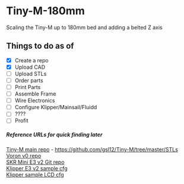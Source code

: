 # Tiny-M-180mm
Scaling the Tiny-M up to 180mm bed and adding a belted Z axis

## Things to do as of 
- [x] Create a repo
- [x] Upload CAD
- [ ] Upload STLs
- [ ] Order parts
- [ ] Print Parts
- [ ] Assemble Frame
- [ ] Wire Electronics
- [ ] Configure Klipper/Mainsail/Fluidd
- [ ] ????
- [ ] Profit

##### Reference URLs for quick finding later
[Tiny-M main repo](https://github.com/gsl12/Tiny-M/tree/master/STLs) - https://github.com/gsl12/Tiny-M/tree/master/STLs<br/>
[Voron v0 repo](https://github.com/VoronDesign/Voron-0)<br/>
[SKR Mini E3 v2 Git repo](https://github.com/bigtreetech/BIGTREETECH-SKR-mini-E3)<br/>
[Klipper E3 v2 sample cfg](https://github.com/KevinOConnor/klipper/blob/master/config/generic-bigtreetech-skr-mini-e3-v2.0.cfg)<br/>
[Klipper sample LCD cfg](https://github.com/KevinOConnor/klipper/blob/master/config/sample-lcd.cfg)<br/>
